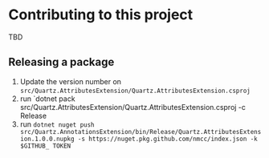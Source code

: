 # Contributing to this project

TBD

## Releasing a package

1. Update the version number on `src/Quartz.AttributesExtension/Quartz.AttributesExtension.csproj`
1. run `dotnet pack src/Quartz.AttributesExtension/Quartz.AttributesExtension.csproj -c Release
1. run `dotnet nuget push src/Quartz.AnnotationsExtension/bin/Release/Quartz.AttributesExtension.1.0.0.nupkg -s https://nuget.pkg.github.com/nmcc/index.json -k $GITHUB_
TOKEN`
